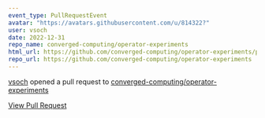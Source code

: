 ```yaml
---
event_type: PullRequestEvent
avatar: "https://avatars.githubusercontent.com/u/814322?"
user: vsoch
date: 2022-12-31
repo_name: converged-computing/operator-experiments
html_url: https://github.com/converged-computing/operator-experiments/pull/1
repo_url: https://github.com/converged-computing/operator-experiments
---
```


<a href='https://github.com/vsoch' target='_blank'>vsoch</a> opened a pull request to <a href='https://github.com/converged-computing/operator-experiments' target='_blank'>converged-computing/operator-experiments</a>

<a href='https://github.com/converged-computing/operator-experiments/pull/1' target='_blank'>View Pull Request</a>